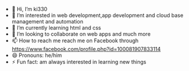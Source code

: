 - 👋 Hi, I’m ki330
- 👀 I’m interested in web development,app development and cloud base management and automation
- 🌱 I’m currently learning html and css
- 💞️ I’m looking to collaborate on web apps and much more
- 📫 How to reach me reach me on Facebook through https://www.facebook.com/profile.php?id=100081907833114 
- 😄 Pronouns: he/him
- ⚡ Fun fact: am always interested in learning new things
<!---
ki330 is a ✨ special ✨ repository because its `README.md` (this file) appears on your GitHub profile.
You can click the Preview link to take a look at your changes.
--->

